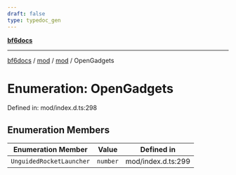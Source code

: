```yaml
---
draft: false
type: typedoc_gen
---
```


[**bf6docs**](../../../_index.md)

***

[bf6docs](../../../_index.md) / [mod](../../_index.md) / [mod](../_index.md) / OpenGadgets

# Enumeration: OpenGadgets

Defined in: mod/index.d.ts:298

## Enumeration Members

| Enumeration Member | Value | Defined in |
| ------ | ------ | ------ |
| <a id="unguidedrocketlauncher"></a> `UnguidedRocketLauncher` | `number` | mod/index.d.ts:299 |
